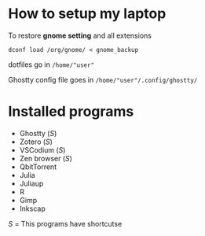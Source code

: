 # How to setup my laptop

To restore **gnome setting** and all extensions

`dconf load /org/gnome/ < gnome_backup`

dotfiles go in `/home/"user"`

Ghostty config file goes in `/home/"user"/.config/ghostty/`

# Installed programs
* Ghostty (*S*)
* Zotero (*S*)
* VSCodium (*S*)
* Zen browser (*S*)
* QbitTorrent
* Julia
* Juliaup
* R
* Gimp
* Inkscap

*S* = This programs have shortcutse
